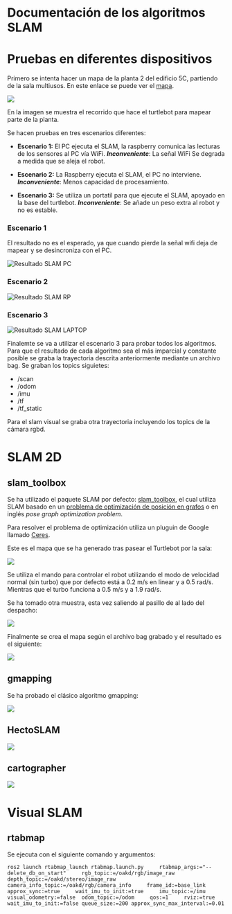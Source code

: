 # Documentación de los algoritmos SLAM
# Pruebas en diferentes dispositivos

Primero se intenta hacer un mapa de la planta 2 del edificio 5C, partiendo de la sala multiusos. En este enlace se puede ver el [mapa](https://openmaps.upv.es/?locate=V.5C.2.040).

<img src="imgs/planta2_openmaps.png">

En la imagen se muestra el recorrido que hace el turtlebot para mapear parte de la planta.

Se hacen pruebas en tres escenarios diferentes:
- **Escenario 1:** El PC ejecuta el SLAM, la raspberry comunica las lecturas de los sensores al PC vía WiFi. ***Inconveniente***: La señal WiFi Se degrada a medida que se aleja el robot.

- **Escenario 2:** La Raspberry ejecuta el SLAM, el PC no interviene. ***Inconveniente***: Menos capacidad de procesamiento.
- **Escenario 3:** Se utiliza un portatil para que ejecute el SLAM, apoyado en la base del turtlebot. ***Inconveniente***: Se añade un peso extra al robot y no es estable.
  
### Escenario 1
El resultado no es el esperado, ya que cuando pierde la señal wifi deja de mapear y se desincroniza con el PC.

![Resultado SLAM PC](imgs/map_PC.png "Resultado SLAM PC")

### Escenario 2
![Resultado SLAM RP](imgs/map_RP.png "Resultado SLAM RP")

### Escenario 3
![Resultado SLAM LAPTOP](imgs/map_LAPTOP.png "Resultado SLAM LAPTOP")

Finalemte se va a utilizar el escenario 3 para probar todos los algoritmos. 
Para que el resultado de cada algoritmo sea el más imparcial y constante posible se graba la trayectoria descrita anteriormente mediante un archivo bag. Se graban los topics siguietes:
- /scan
- /odom
- /imu
- /tf
- /tf_static

Para el slam visual se graba otra trayectoria incluyendo los topics de la cámara rgbd.

# SLAM 2D
## slam_toolbox

Se ha utilizado el paquete SLAM por defecto: [slam_toolbox](https://github.com/SteveMacenski/slam_toolbox), el cual utiliza SLAM basado en un  [problema de optimización de posición en grafos](https://github.com/ceres-solver/ceres-solver/blob/master/examples/slam/pose_graph_2d/README.md) o en inglés *pose graph optimization problem*.

Para resolver el problema de optimización utiliza un pluguin de Google llamado [Ceres](https://github.com/ceres-solver/ceres-solver).

Este es el mapa que se ha generado tras pasear el Turtlebot por la sala:

<img src="imgs/map_normal.png">

Se utiliza el mando para controlar el robot utilizando el modo de velocidad normal (sin turbo) que por defecto está a 0.2 m/s en linear y a 0.5 rad/s. Mientras que el turbo funciona a 0.5 m/s y a 1.9 rad/s.

Se ha tomado otra muestra, esta vez saliendo al pasillo de al lado del despacho:

<img src="imgs/test_pasillo.png">

Finalmente se crea el mapa según el archivo bag grabado y el resultado es el siguiente:

<img src="imgs/map_slam_toolbox.png">

## gmapping

Se ha probado el clásico algoritmo gmapping:

<img src="imgs/map_gmapping.png">

## HectoSLAM

<img src="imgs/map_hector.png">

## cartographer

<img src="imgs/map_cartographer.png">

# Visual SLAM
## rtabmap

Se ejecuta con el siguiente comando y argumentos:
```
ros2 launch rtabmap_launch rtabmap.launch.py     rtabmap_args:="--delete_db_on_start"     rgb_topic:=/oakd/rgb/image_raw     depth_topic:=/oakd/stereo/image_raw     camera_info_topic:=/oakd/rgb/camera_info     frame_id:=base_link     approx_sync:=true     wait_imu_to_init:=true     imu_topic:=/imu  visual_odometry:=false  odom_topic:=/odom     qos:=1     rviz:=true wait_imu_to_init:=false queue_size:=200 approx_sync_max_interval:=0.01
```


